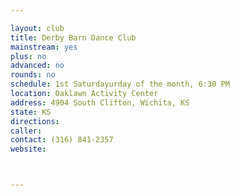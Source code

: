```yaml
---

layout: club
title: Derby Barn Dance Club
mainstream: yes
plus: no
advanced: no
rounds: no
schedule: 1st Saturdayurday of the month, 6:30 PM
location: Oaklawn Activity Center
address: 4904 South Clifton, Wichita, KS
state: KS
directions: 
caller: 
contact: (316) 841-2357
website: 



---
```


